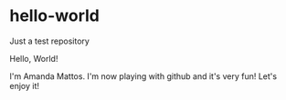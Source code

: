 # hello-world
Just a test repository

Hello, World!

I'm Amanda Mattos. I'm now playing with github and it's very fun!
Let's enjoy it!
